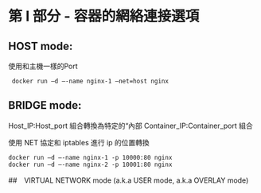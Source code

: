 # 第 I 部分 - 容器的網絡連接選項
## HOST mode:
使用和主機一樣的Port
```
 docker run –d –-name nginx-1 –net=host nginx
```
## BRIDGE mode:

Host_IP:Host_port 組合轉換為特定的“內部  Container_IP:Container_port 組合

使用 NET 協定和 iptables 進行 ip 的位置轉換

```
docker run –d –-name nginx-1 -p 10000:80 nginx
docker run –d –-name nginx-2 -p 10001:80 nginx
```


##　VIRTUAL NETWORK mode (a.k.a USER mode, a.k.a OVERLAY mode)
